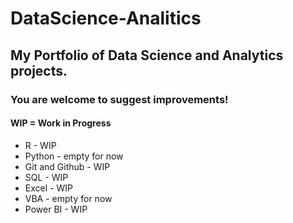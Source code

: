 # DataScience-Analitics
## My Portfolio of Data Science and Analytics projects.
### You are welcome to suggest improvements!
#### WIP = Work in Progress

- R - WIP
- Python - empty for now
- Git and Github - WIP
- SQL - WIP
- Excel - WIP
- VBA - empty for now
- Power BI - WIP
